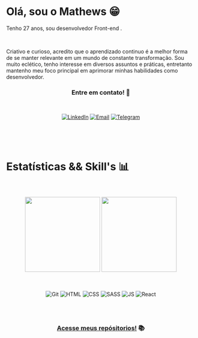 # Olá, sou o Mathews 😁

Tenho 27 anos, sou desenvolvedor Front-end .

<br/>

Criativo e curioso, acredito que o aprendizado continuo é a melhor forma de se manter relevante em um mundo de constante transformação. Sou muito eclético, tenho interesse em diversos assuntos e práticas, entretanto mantenho meu foco principal em aprimorar minhas habilidades como desenvolvedor.

<div align="center">

### **Entre em contato!** 📲

<br/>

[![LinkedIn](https://img.shields.io/badge/LinkedIn-0077B5?style=for-the-badge&logo=linkedin&logoColor=white)](<https://www.linkedin.com/in/mathewsmattar/>)
[![Email](https://img.shields.io/badge/Microsoft_Outlook-0078D4?style=for-the-badge&logo=microsoft-outlook&logoColor=white)](<mailto:mathmattar@hotmail.com>)
[![Telegram](https://img.shields.io/badge/Telegram-2CA5E0?style=for-the-badge&logo=telegram&logoColor=white)](<https://t.me/Mathmattar>)

</div>

<br/>
<br/>
<br/>

# Estatísticas && Skill's 📊

<br/>
<br/>

<div align="center">

<img src="https://github-readme-stats.vercel.app/api?username=MathMattar&show_icons=true&theme=dark" height="200px">
<img src="https://github-readme-stats.vercel.app/api/top-langs/?username=MathMattar&theme=dark" height="200px">

<br/>
<br/>
<br/>

![Git](https://img.shields.io/badge/GIT-E44C30?style=for-the-badge&logo=git&logoColor=white)
![HTML](https://img.shields.io/badge/HTML5-E34F26?style=for-the-badge&logo=html5&logoColor=white)
![CSS](https://img.shields.io/badge/CSS3-1572B6?style=for-the-badge&logo=css3&logoColor=white)
![SASS](https://img.shields.io/badge/Sass-CC6699?style=for-the-badge&logo=sass&logoColor=white)
![JS](https://img.shields.io/badge/JavaScript-F7DF1E?style=for-the-badge&logo=javascript&logoColor=black)
![React](https://img.shields.io/badge/React-20232A?style=for-the-badge&logo=react&logoColor=61DAFB)

<br/>
<br/>
 
### [**Acesse meus repósitorios!**](https://github.com/MathMattar?tab=repositories) 📚
